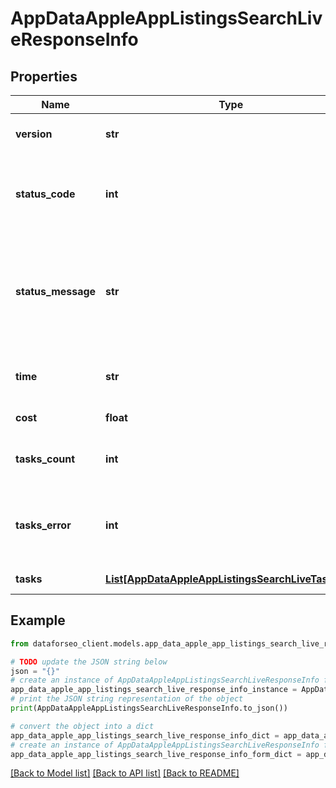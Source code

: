 # AppDataAppleAppListingsSearchLiveResponseInfo


## Properties

Name | Type | Description | Notes
------------ | ------------- | ------------- | -------------
**version** | **str** | the current version of the API | [optional] 
**status_code** | **int** | general status code you can find the full list of the response codes here | [optional] 
**status_message** | **str** | general informational message you can find the full list of general informational messages here | [optional] 
**time** | **str** | total execution time, seconds | [optional] 
**cost** | **float** | total tasks cost, USD | [optional] 
**tasks_count** | **int** | the number of tasks in the tasks array | [optional] 
**tasks_error** | **int** | the number of tasks in the tasks array returned with an error | [optional] 
**tasks** | [**List[AppDataAppleAppListingsSearchLiveTaskInfo]**](AppDataAppleAppListingsSearchLiveTaskInfo.md) | array of tasks | [optional] 

## Example

```python
from dataforseo_client.models.app_data_apple_app_listings_search_live_response_info import AppDataAppleAppListingsSearchLiveResponseInfo

# TODO update the JSON string below
json = "{}"
# create an instance of AppDataAppleAppListingsSearchLiveResponseInfo from a JSON string
app_data_apple_app_listings_search_live_response_info_instance = AppDataAppleAppListingsSearchLiveResponseInfo.from_json(json)
# print the JSON string representation of the object
print(AppDataAppleAppListingsSearchLiveResponseInfo.to_json())

# convert the object into a dict
app_data_apple_app_listings_search_live_response_info_dict = app_data_apple_app_listings_search_live_response_info_instance.to_dict()
# create an instance of AppDataAppleAppListingsSearchLiveResponseInfo from a dict
app_data_apple_app_listings_search_live_response_info_form_dict = app_data_apple_app_listings_search_live_response_info.from_dict(app_data_apple_app_listings_search_live_response_info_dict)
```
[[Back to Model list]](../README.md#documentation-for-models) [[Back to API list]](../README.md#documentation-for-api-endpoints) [[Back to README]](../README.md)


